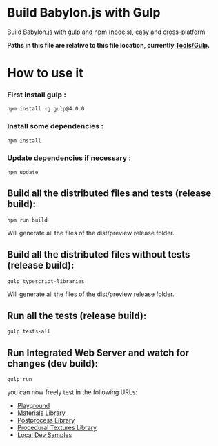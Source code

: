 Build Babylon.js with Gulp
====================

Build Babylon.js with [gulp](http://gulpjs.com/ "gulp") and npm ([nodejs](http://nodejs.org/ "nodejs")), easy and cross-platform

**Paths in this file are relative to this file location, currently [Tools/Gulp](https://github.com/BabylonJS/Babylon.js/tree/master/Tools/Gulp).**

# How to use it

### First install gulp :
```
npm install -g gulp@4.0.0
```

### Install some dependencies :
```
npm install
```

### Update dependencies if necessary :
```
npm update
```

## Build all the distributed files and tests (release build):

```
npm run build
```
Will generate all the files of the dist/preview release folder.

## Build all the distributed files without tests (release build):

```
gulp typescript-libraries
```
Will generate all the files of the dist/preview release folder.

## Run all the tests (release build):

```
gulp tests-all
```

## Run Integrated Web Server and watch for changes (dev build):
```
gulp run
```

you can now freely test in the following URLs:
- [Playground](http://localhost:1338/Playground/index-local.html)
- [Materials Library](http://localhost:1338/materialsLibrary/index.html)
- [Postprocess Library](http://localhost:1338/postProcessLibrary/index.html)
- [Procedural Textures Library](http://localhost:1338/proceduralTexturesLibrary/index.html)
- [Local Dev Samples](http://localhost:1338/localDev/index.html)
